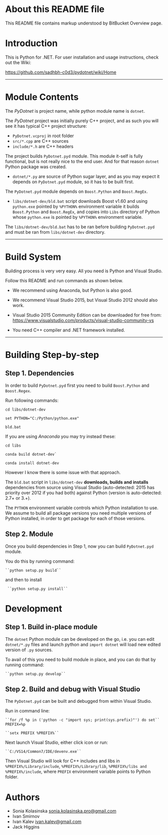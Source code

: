 About this README file
======================

This README file contains markup understood by BitBucket Overview page.


Introduction
============

This is Python for .NET. For user installation and usage instructions,
check out the Wiki:

https://github.com/sadhbh-c0d3/pydotnet/wiki/Home

---------------------------

Module Contents
===============

The *PyDotnet* is project name, while python module name is ``dotnet``.

The *PyDotnet* project was initially purely C++ project, and as such you will see it has typical C++ project structure:

* ``PyDotnet.vcproj`` in root folder
* ``src/*.cpp`` are C++ sources
* ``include/*.h`` are C++ headers

The project builds ``PyDotnet.pyd`` module. This module it-self is fully functional, but is not really nice to the end user. And for that reason ``dotnet`` Python package was created. 

* ``dotnet/*.py`` are source of Python sugar layer, and as you may expect it depends on ``PyDotnet.pyd`` module, so it has to be built first.

The ``PyDotnet.pyd`` module depends on ``Boost.Python`` and ``Boost.RegEx``. 

* ``libs/dotnet-dev/bld.bat`` script downloads Boost v1.60 and using ``python.exe`` pointed by ``%PYTHON%`` environment variable it builds ``Boost.Python`` and ``Boost.RegEx``, and copies into ``Libs`` directory of Python whose ``python.exe`` is pointed by ``%PYTHON%`` environment variable.

The ``libs/dotnet-dev/bld.bat`` has to be ran before building ``PyDotnet.pyd`` and must be ran from ``libs/dotnet-dev`` directory.

---------------------------

Build System
============

Building process is very very easy. All you need is Python and Visual Studio.

Follow this README and run commands as shown below.

* We recommend using Anaconda, but Python is also good.

* We recommend Visual Studio 2015, but Visual Studio 2012 should also work.

* Visual Studio 2015 Community Edition can be downloaded for free from: 
    https://www.visualstudio.com/products/visual-studio-community-vs

* You need C++ compiler and .NET framework installed.

---------------------------

Building Step-by-step
=====================

Step 1. Dependencies
--------------------

In order to build ``PyDotnet.pyd`` first you need to build ``Boost.Python`` and ``Boost.Regex``.

Run following commands:

    cd libs/dotnet-dev

    set PYTHON="C:/Python/python.exe"

    bld.bat

If you are using *Anaconda* you may try instead these:

    cd libs

    conda build dotnet-dev`

    conda install dotnet-dev

However I know there is some issue with that approach.

The ``bld.bat`` script in ``libs/dotnet-dev`` **downloads, builds and installs** dependencies from source using Visual Studio (auto-detected: 2015 has priority over 2012 if you had both) against Python (version is auto-detected: 2.7+ or 3.+).

The ``PYTHON`` environment variable controls which Python installation to use. We assume to build all package versions you need multiple versions of Python installed, in order to get package for each of those versions.



Step 2. Module
--------------

Once you build dependencies in Step 1, now you can build ``PyDotnet.pyd`` module.

You do this by running command:

    ``python setup.py build``

and then to install

     ``python setup.py install``


Development
===========

Step 1. Build in-place module
-----------------------------

The ``dotnet`` Python module can be developed on the go, i.e. you can edit ``dotnet/*.py`` files and launch python and ``import dotnet`` will load new edited version of ``.py`` sources.

To avail of this you need to build module in place, and you can do that by running command:

    ``python setup.py develop``


Step 2. Build and debug with Visual Studio
------------------------------------------

The ``PyDotnet.pyd`` can be built and debugged from within Visual Studio.

Run in command line:

    ``for /f %p in ('python -c "import sys; print(sys.prefix)"') do set`` PREFIX=%p

    ``setx PREFIX %PREFIX%``

Next launch Visual Studio, either click icon or run:

    ``C:/VS14/Common7/IDE/devenv.exe``

Then Visual Studio will look for C++ includes and libs in ``%PREFIX%/Library/include``, ``%PREFIX%/Library/lib``, ``%PREFIX%/libs and %PREFIX%/include``, where ``PREFIX`` environment variable points to Python folder.


Authors
=======

* Sonia Kolasinska <sonia.kolasinska.pro@gmail.com>
* Ivan Smirnov
* Ivan Kalev <ivan.kalev@gmail.com>
* Jack Higgins
